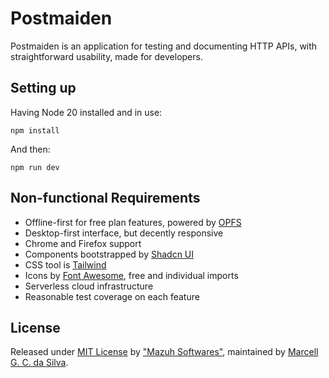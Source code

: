 # Postmaiden

Postmaiden is an application for testing and documenting HTTP APIs,
with straightforward usability, made for developers.

## Setting up

Having Node 20 installed and in use:

```
npm install
```

And then:

```
npm run dev
```

## Non-functional Requirements

- Offline-first for free plan features,
  powered by [OPFS](https://developer.mozilla.org/en-US/docs/Web/API/File_System_API/Origin_private_file_system)
- Desktop-first interface, but decently responsive
- Chrome and Firefox support
- Components bootstrapped by [Shadcn UI](https://ui.shadcn.com/)
- CSS tool is [Tailwind](https://tailwindcss.com/docs/)
- Icons by [Font Awesome](https://fontawesome.com/search?o=r&m=free),
  free and individual imports
- Serverless cloud infrastructure
- Reasonable test coverage on each feature

## License

Released under [MIT License](https://github.com/MazuhSoftwares/postmaiden/blob/main/LICENSE)
by ["Mazuh Softwares"](https://mazuhsoftwares.com),
maintained by [Marcell G. C. da Silva](https://github.com/mazuh).
